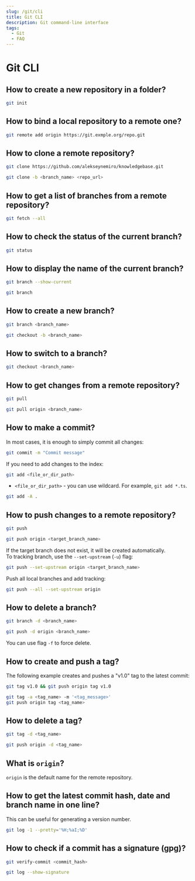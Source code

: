 ```yaml
---
slug: /git/cli
title: Git CLI
description: Git command-line interface
tags:
  - Git
  - FAQ
---
```


# Git CLI

## How to create a new repository in a folder?

```bash
git init
```

## How to bind a local repository to a remote one?

```bash
git remote add origin https://git.exmple.org/repo.git
```

## How to clone a remote repository?

```bash title="Clone the master branch"
git clone https://github.com/alekseynemiro/knowledgebase.git
```

```bash title="Clone a specific branch"
git clone -b <branch_name> <repo_url>
```

## How to get a list of branches from a remote repository?

```bash
git fetch --all
```

## How to check the status of the current branch?

```bash
git status
```

## How to display the name of the current branch?

```bash title="Current branch"
git branch --show-current
```

```bash title="List of all branches"
git branch
```

## How to create a new branch?

```bash title="Create a new branch"
git branch <branch_name>
```

```bash title="Create a new branch and switch to it"
git checkout -b <branch_name>
```

## How to switch to a branch?

```bash
git checkout <branch_name>
```

## How to get changes from a remote repository?

```bash title="Current branch"
git pull
```

```bash title="Specific branch"
git pull origin <branch_name>
```

## How to make a commit?

In most cases, it is enough to simply commit all changes:

```bash title="Commit changes"
git commit -m "Commit message"
```

If you need to add changes to the index:

```bash title="Add changes to index"
git add <file_or_dir_path>
```

* `<file_or_dir_path>` - you can use wildcard. For example, `git add *.ts`.

```bash title="Add all changes and ignore new files"
git add -A .
```

## How to push changes to a remote repository?

```bash title="Current branch"
git push
```

```bash title="Specific target branch"
git push origin <target_branch_name>
```

If the target branch does not exist, it will be created automatically.  
To tracking branch, use the `--set-upstream` (`-u`) flag:

```bash
git push --set-upstream origin <target_branch_name>
```

Push all local branches and add tracking:

```bash
git push --all --set-upstream origin
```

## How to delete a branch?

```bash title="Delete local branch"
git branch -d <branch_name>
```

```bash title="Delete remote brach"
git push -d origin <branch_name>
```

You can use flag `-f` to force delete.

## How to create and push a tag?

The following example creates and pushes a "v1.0" tag to the latest commit:

```bash
git tag v1.0 && git push origin tag v1.0
```

```bash title="With a message"
git tag -a <tag_name> -m '<tag_message>'
git push origin tag <tag_name>
```

## How to delete a tag?

```bash title="Delete from local"
git tag -d <tag_name>
```

```bash title="Delete from remote repository"
git push origin -d <tag_name>
```

## What is `origin`?

`origin` is the default name for the remote repository.

## How to get the latest commit hash, date and branch name in one line?

This can be useful for generating a version number.

```bash
git log -1 --pretty='%H;%aI;%D'
```

## How to check if a commit has a signature (gpg)?

```bash
git verify-commit <commit_hash>
```

```bash
git log --show-signature
```
